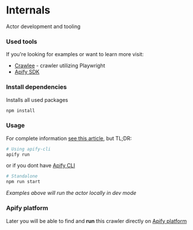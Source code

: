 # Internals
Actor development and tooling
### Used tools
If you're looking for examples or want to learn more visit:

- [Crawlee](https://crawlee.dev/) - crawler utilizing Playwright
- [Apify SDK](https://docs.apify.com/sdk/js/)

### Install dependencies
Installs all used packages
```bash
npm install
```

### Usage

For complete information [see this article](https://docs.apify.com/platform/actors/development#build-actor-locally), but TL;DR:

```bash
# Using apify-cli
apify run
```
or if you dont have [Apify CLI](https://docs.apify.com/cli/)
```bash
# Standalone
npm run start
```
*Examples above will run the actor locally in dev mode*

### Apify platform
Later you will be able to find and **run** this crawler directly on [Apify platform](https://apify.com/)